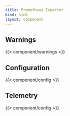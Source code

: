 ```yaml
---
title: Prometheus Exporter
kind: sink
layout: component
---
```


## Warnings

{{< component/warnings >}}

## Configuration

{{< component/config >}}

## Telemetry

{{< component/config >}}
